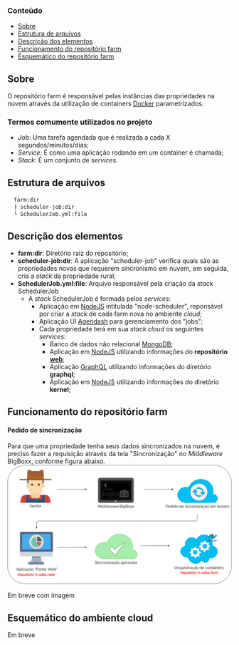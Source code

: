 ### Conteúdo
- [Sobre](#sobre)
- [Estrutura de arquivos](#estrutura-de-arquivos)
- [Descrição dos elementos](#descrição-dos-elementos)
- [Funcionamento do repositório farm](#funcionamento-do-repositório-farm)
- [Esquemático do repositório farm](#esquemático-do-repositório-farm)


## Sobre

O repositório farm é responsável pelas instâncias das propriedades na nuvem através da utilização de containers [Docker](https://docs.docker.com/) parametrizados.

### Termos comumente utilizados no projeto
- *Job*: Uma tarefa agendada que é realizada a cada X segundos/minutos/dias;
- *Service*: É como uma aplicação rodando em um container é chamada;
- *Stack*: É um conjunto de *services*.

## Estrutura de arquivos

```
  farm:dir
  ├ scheduler-job:dir
  └ SchedulerJob.yml:file
```


## Descrição dos elementos

- **farm:dir**: Diretório raiz do repositório;
- **scheduler-job:dir**:  A aplicação "scheduler-job" verifica quais são as propriedades novas que requerem sincronismo em nuvem, em seguida, cria a *stack* da propriedade rural;
- **SchedulerJob.yml:file**: Arquivo responsável pela criação da *stack* SchedulerJob
	- A *stack* SchedulerJob é formada pelos *services*:
		- Aplicação em [NodeJS](https://nodejs.org/en/) intitulada "node-scheduler", reponsável por criar a *stack* de cada farm nova no ambiente *cloud*;
		- Aplicação UI [Agendash](https://github.com/agenda/agendash) para gerenciamento dos "jobs";
		- Cada propriedade terá em sua *stack cloud* os seguintes *services*:
			- Banco de dados não relacional [MongoDB](https://www.mongodb.com/);
			- Aplicação em [NodeJS](https://nodejs.org/en/) utilizando informações do **repositório** **[web](#link-ecattle-github)**;
			- Aplicação [GraphQL](https://graphql.org/) utilizando informações do diretório **graphql**;
			- Aplicação em [NodeJS](https://nodejs.org/en/) utilizando informações do diretório **kernel**;


## Funcionamento do repositório farm
#### Pedido de sincronização
Para que uma propriedade tenha seus dados sincronizados na nuvem, é preciso fazer a requisição através da tela "Sincronização" no *Middleware* BigBoxx, conforme figura abaixo.
<img src="pedido-sincronizacao.png" alt="Esquemático do pedido de sincronização de dados em nuvem para uma propriedade rural ">

Em breve com imagem
<!--
O repositório farm é utilizado após o pedido de sincronização na nuvem realizado no BigBoxx local. Assim que a sincronização é aprovada através da  **[Aplicação Gestora](#link-ecattle-github)**, o repositório farm recebe os parâmetros da propriedade necessários para criar sua instância na nuvem. A instância da nuvem consiste na criação de quatro containers, cada um responsável por um módulo do ambiente em nuvem. São eles:
- Container com o Banco de dados [MongoDB](https://www.mongodb.com/), utilizado para persistir os dados da propriedade na nuvem;
- Container com [NodeJS](https://nodejs.org/en/), utilizado para a aplicação "Portal Web" responsável pela disponibilização dos dados sincronizados na nuvem e gerenciamento dos BigBoxx vinculados à propriedade. O código da aplicação encontra-se no **repositório** **[web](#link-ecattle-github)**;
- Container com [GraphQL](https://graphql.org/), utilizado para consulta das informações persistidas, é criado através do diretório **graphql** que replica o **repositório** **[query](https://github.com/e-cattle/query)**;
- Container com [NodeJS](https://nodejs.org/en/), utilizado pelo  **repositório** **[kernel-bigboxx](https://github.com/e-cattle/kernel)**.
-->

## Esquemático do ambiente cloud
Em breve
<!--img src="esquematico-containers.png" alt="Esquemático do funcionamento do repositório farm"-->
